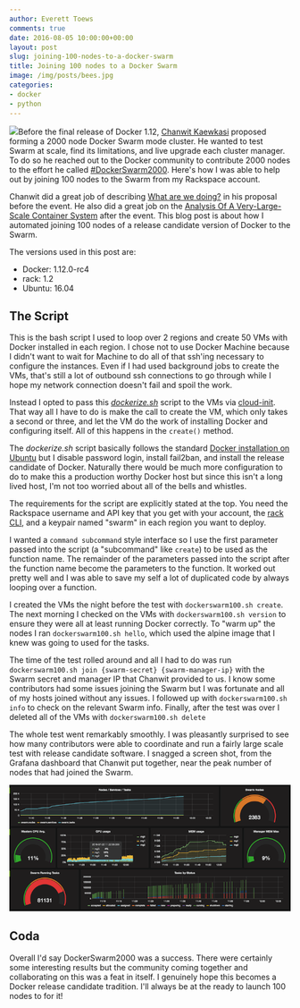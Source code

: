 ```yaml
---
author: Everett Toews
comments: true
date: 2016-08-05 10:00:00+00:00
layout: post
slug: joining-100-nodes-to-a-docker-swarm
title: Joining 100 nodes to a Docker Swarm
image: /img/posts/bees.jpg
categories:
- docker
- python
---
```


<img class="img-right" src="{{ page.image }}"/>Before the final release of Docker 1.12, [Chanwit Kaewkasi](https://twitter.com/chanwit) proposed forming a 2000 node Docker Swarm mode cluster. He wanted to test Swarm at scale, find its limitations, and live upgrade each cluster manager. To do so he reached out to the Docker community to contribute 2000 nodes to the effort he called [#DockerSwarm2000](https://twitter.com/search?q=%23dockerswarm2000). Here's how I was able to help out by joining 100 nodes to the Swarm from my Rackspace account.

<!--more-->

Chanwit did a great job of describing [What are we doing?](https://github.com/swarm2k/swarm2k/blob/master/PROPOSAL.md#what-are-we-doing) in his proposal before the event. He also did a great job on the [Analysis Of A Very-Large-Scale Container System](https://blog.online.net/2016/07/29/docker-swarm-an-analysis-of-a-very-large-scale-container-system/) after the event. This blog post is about how I automated joining 100 nodes of a release candidate version of Docker to the Swarm.

The versions used in this post are:

* Docker: 1.12.0-rc4
* rack: 1.2
* Ubuntu: 16.04

## The Script

This is the bash script I used to loop over 2 regions and create 50 VMs with Docker installed in each region. I chose not to use Docker Machine because I didn't want to wait for Machine to do all of that ssh'ing necessary to configure the instances. Even if I had used background jobs to create the VMs, that's still a lot of outbound ssh connections to go through while I hope my network connection doesn't fail and spoil the work.

Instead I opted to pass this [_dockerize.sh_](https://gist.github.com/everett-toews/599314d5665904a3a3f5a637fa1a9c7b#file-dockerize-sh) script to the VMs via [cloud-init](https://cloudinit.readthedocs.io/en/latest/). That way all I have to do is make the call to create the VM, which only takes a second or three, and let the VM do the work of installing Docker and configuring itself.  All of this happens in the `create()` method.

The _dockerize.sh_ script basically follows the standard [Docker installation on Ubuntu](https://docs.docker.com/engine/installation/linux/ubuntulinux/) but I disable password login, install fail2ban, and install the release candidate of Docker. Naturally there would be much more configuration to do to make this a production worthy Docker host but since this isn't a long lived host, I'm not too worried about all of the bells and whistles.

<script src="https://gist.github.com/everett-toews/599314d5665904a3a3f5a637fa1a9c7b.js?file=dockerswarm100.sh"></script>

The requirements for the script are explicitly stated at the top. You need the Rackspace username and API key that you get with your account, the [rack CLI](https://developer.rackspace.com/docs/rack-cli/configuration/#installation-and-configuration), and a keypair named "swarm" in each region you want to deploy.

I wanted a `command subcommand` style interface so I use the first parameter passed into the script (a "subcommand" like `create`) to be used as the function name. The remainder of the parameters passed into the script after the function name become the parameters to the function. It worked out pretty well and I was able to save my self a lot of duplicated code by always looping over a function.

I created the VMs the night before the test with `dockerswarm100.sh create`. The next morning I checked on the VMs with `dockerswarm100.sh version` to ensure they were all at least running Docker correctly. To "warm up" the nodes I ran `dockerswarm100.sh hello`, which used the alpine image that I knew was going to used for the tasks.

The time of the test rolled around and all I had to do was run `dockerswarm100.sh join {swarm-secret} {swarm-manager-ip}` with the Swarm secret and manager IP that Chanwit provided to us. I know some contributors had some issues joining the Swarm but I was fortunate and all of my hosts joined without any issues. I followed up with `dockerswarm100.sh info` to check on the relevant Swarm info. Finally, after the test was over I deleted all of the VMs with `dockerswarm100.sh delete`

The whole test went remarkably smoothly. I was pleasantly surprised to see how many contributors were able to coordinate and run a fairly large scale test with release candidate software. I snagged a screen shot, from the Grafana dashboard that Chanwit put together, near the peak number of nodes that had joined the Swarm.

![DockerSwarm2k](/img/posts/dockerswarm2k.png)

## Coda

Overall I'd say DockerSwarm2000 was a success. There were certainly some interesting results but the community coming together and collaborating on this was a feat in itself. I genuinely hope this becomes a Docker release candidate tradition. I'll always be at the ready to launch 100 nodes to for it!
